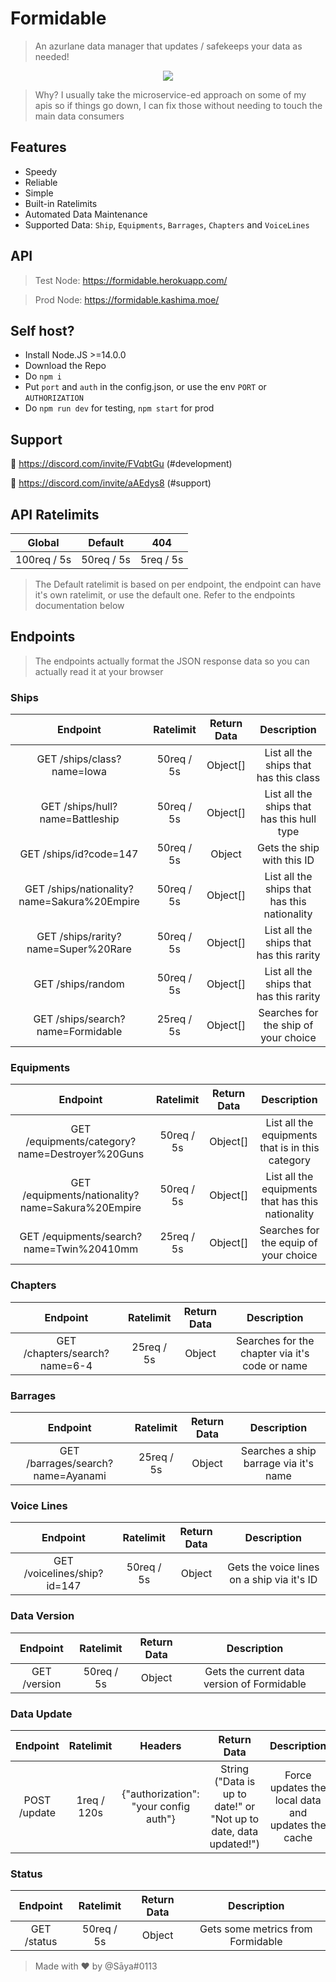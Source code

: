 # Formidable
> An azurlane data manager that updates / safekeeps your data as needed! 
<p align="center">
  <img src="https://azurlane.netojuu.com/w/images/3/3a/FormidableSummerWithoutBG.png">
</p>

> Why? I usually take the microservice-ed approach on some of my apis so if things go down, I can fix those without needing to touch the main data consumers

## Features
* Speedy
* Reliable
* Simple
* Built-in Ratelimits
* Automated Data Maintenance
* Supported Data: `Ship`, `Equipments`, `Barrages`, `Chapters` and `VoiceLines`

## API

> Test Node: https://formidable.herokuapp.com/

> Prod Node: https://formidable.kashima.moe/

## Self host?
* Install Node.JS >=14.0.0
* Download the Repo
* Do `npm i`
* Put `port` and `auth` in the config.json, or use the env `PORT` or `AUTHORIZATION`
* Do `npm run dev` for testing, `npm start` for prod

## Support

🔗 https://discord.com/invite/FVqbtGu (#development)

🔗 https://discord.com/invite/aAEdys8 (#support)

## API Ratelimits
| Global        | Default      | 404   |
| :-----------: | :----------: | :-----------: |
| 100req / 5s | 50req / 5s | 5req / 5s |
> The Default ratelimit is based on per endpoint, the endpoint can have it's own ratelimit, or use the default one. Refer to the endpoints documentation below

## Endpoints
> The endpoints actually format the JSON response data so you can actually read it at your browser
### Ships 
| Endpoint         | Ratelimit      | Return Data     | Description     |
| :-------------: | :------------: | :-------------: | :--------------: |
| GET /ships/class?name=Iowa | 50req / 5s | Object[] | List all the ships that has this class |
| GET /ships/hull?name=Battleship | 50req / 5s | Object[] | List all the ships that has this hull type |
| GET /ships/id?code=147 | 50req / 5s | Object | Gets the ship with this ID |
| GET /ships/nationality?name=Sakura%20Empire | 50req / 5s | Object[] | List all the ships that has this nationality |
| GET /ships/rarity?name=Super%20Rare | 50req / 5s | Object[] | List all the ships that has this rarity |
| GET /ships/random | 50req / 5s | Object[] | List all the ships that has this rarity |
| GET /ships/search?name=Formidable | 25req / 5s | Object[] | Searches for the ship of your choice |
### Equipments
| Endpoint         | Ratelimit      | Return Data     | Description     |
| :--------------: | :------------: | :-------------: | :-------------: |
| GET /equipments/category?name=Destroyer%20Guns | 50req / 5s | Object[] | List all the equipments that is in this category |
| GET /equipments/nationality?name=Sakura%20Empire | 50req / 5s | Object[] | List all the equipments that has this nationality |
| GET /equipments/search?name=Twin%20410mm | 25req / 5s | Object[] | Searches for the equip of your choice |
### Chapters
| Endpoint         | Ratelimit      | Return Data     | Description     |
| :--------------: | :------------: | :-------------: | :-------------: |
| GET /chapters/search?name=6-4 | 25req / 5s | Object | Searches for the chapter via it's code or name |
### Barrages
| Endpoint         | Ratelimit      | Return Data     | Description     |
| :--------------: | :------------: | :-------------: | :-------------: |
| GET /barrages/search?name=Ayanami | 25req / 5s | Object | Searches a ship barrage via it's name |
### Voice Lines
| Endpoint         | Ratelimit      | Return Data     | Description     |
| :--------------: | :------------: | :-------------: | :-------------: |
| GET /voicelines/ship?id=147 | 50req / 5s | Object | Gets the voice lines on a ship via it's ID |
### Data Version
| Endpoint         | Ratelimit      | Return Data     | Description     |
| :--------------: | :------------: | :-------------: | :-------------: |
| GET /version | 50req / 5s | Object | Gets the current data version of Formidable |
### Data Update
| Endpoint         | Ratelimit      | Headers        | Return Data     | Description     |
| :--------------: | :------------: | :------------: | :-------------: | :-------------: |
| POST /update | 1req / 120s | {"authorization": "your config auth"} | String ("Data is up to date!" or "Not up to date, data updated!") | Force updates the local data and updates the cache |
### Status
| Endpoint         | Ratelimit      | Return Data     | Description     |
| :--------------: | :------------: | :-------------: | :-------------: |
| GET /status | 50req / 5s | Object | Gets some metrics from Formidable |

> Made with ❤ by @Sāya#0113
